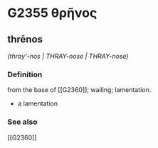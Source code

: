 # G2355 θρῆνος

## thrēnos

_(thray'-nos | THRAY-nose | THRAY-nose)_

### Definition

from the base of [[G2360]]; wailing; lamentation.

- a lamentation

### See also

[[G2360]]

